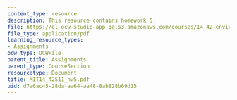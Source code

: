 ```yaml
---
content_type: resource
description: This resource contains homework 5.
file: https://ol-ocw-studio-app-qa.s3.amazonaws.com/courses/14-42-environmental-policy-and-economics-spring-2011/d7a6ac4528daaa64ae488ab828b69d15_MIT14_42S11_hw5.pdf
file_type: application/pdf
learning_resource_types:
- Assignments
ocw_type: OCWFile
parent_title: Assignments
parent_type: CourseSection
resourcetype: Document
title: MIT14_42S11_hw5.pdf
uid: d7a6ac45-28da-aa64-ae48-8ab828b69d15
---
```

